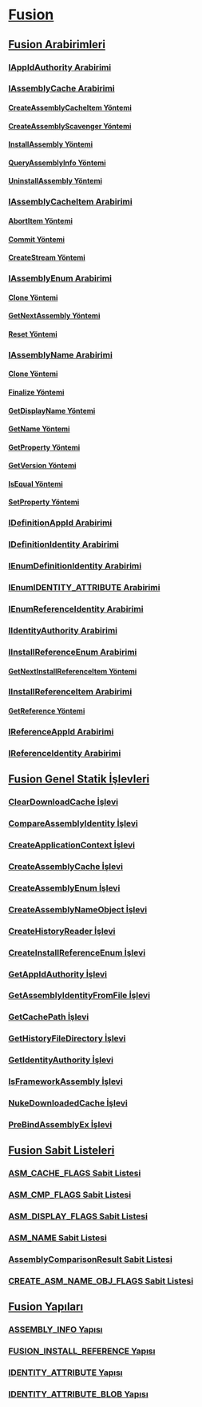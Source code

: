 # [Fusion](index.md)
## [Fusion Arabirimleri](fusion-interfaces.md)
### [IAppIdAuthority Arabirimi](iappidauthority-interface.md)
### [IAssemblyCache Arabirimi](iassemblycache-interface.md)
#### [CreateAssemblyCacheItem Yöntemi](iassemblycache-createassemblycacheitem-method.md)
#### [CreateAssemblyScavenger Yöntemi](iassemblycache-createassemblyscavenger-method.md)
#### [InstallAssembly Yöntemi](iassemblycache-installassembly-method.md)
#### [QueryAssemblyInfo Yöntemi](iassemblycache-queryassemblyinfo-method.md)
#### [UninstallAssembly Yöntemi](iassemblycache-uninstallassembly-method.md)
### [IAssemblyCacheItem Arabirimi](iassemblycacheitem-interface.md)
#### [AbortItem Yöntemi](iassemblycacheitem-abortitem-method.md)
#### [Commit Yöntemi](iassemblycacheitem-commit-method.md)
#### [CreateStream Yöntemi](iassemblycacheitem-createstream-method.md)
### [IAssemblyEnum Arabirimi](iassemblyenum-interface.md)
#### [Clone Yöntemi](iassemblyenum-clone-method.md)
#### [GetNextAssembly Yöntemi](iassemblyenum-getnextassembly-method.md)
#### [Reset Yöntemi](iassemblyenum-reset-method.md)
### [IAssemblyName Arabirimi](iassemblyname-interface.md)
#### [Clone Yöntemi](iassemblyname-clone-method.md)
#### [Finalize Yöntemi](iassemblyname-finalize-method.md)
#### [GetDisplayName Yöntemi](iassemblyname-getdisplayname-method.md)
#### [GetName Yöntemi](iassemblyname-getname-method.md)
#### [GetProperty Yöntemi](iassemblyname-getproperty-method.md)
#### [GetVersion Yöntemi](iassemblyname-getversion-method.md)
#### [IsEqual Yöntemi](iassemblyname-isequal-method.md)
#### [SetProperty Yöntemi](iassemblyname-setproperty-method.md)
### [IDefinitionAppId Arabirimi](idefinitionappid-interface.md)
### [IDefinitionIdentity Arabirimi](idefinitionidentity-interface.md)
### [IEnumDefinitionIdentity Arabirimi](ienumdefinitionidentity-interface.md)
### [IEnumIDENTITY_ATTRIBUTE Arabirimi](ienumidentity-attribute-interface.md)
### [IEnumReferenceIdentity Arabirimi](ienumreferenceidentity-interface.md)
### [IIdentityAuthority Arabirimi](iidentityauthority-interface.md)
### [IInstallReferenceEnum Arabirimi](iinstallreferenceenum-interface.md)
#### [GetNextInstallReferenceItem Yöntemi](iinstallreferenceenum-getnextinstallreferenceitem-method.md)
### [IInstallReferenceItem Arabirimi](iinstallreferenceitem-interface.md)
#### [GetReference Yöntemi](iinstallreferenceitem-getreference-method.md)
### [IReferenceAppId Arabirimi](ireferenceappid-interface.md)
### [IReferenceIdentity Arabirimi](ireferenceidentity-interface.md)
## [Fusion Genel Statik İşlevleri](fusion-global-static-functions.md)
### [ClearDownloadCache İşlevi](cleardownloadcache-function.md)
### [CompareAssemblyIdentity İşlevi](compareassemblyidentity-function.md)
### [CreateApplicationContext İşlevi](createapplicationcontext-function.md)
### [CreateAssemblyCache İşlevi](createassemblycache-function.md)
### [CreateAssemblyEnum İşlevi](createassemblyenum-function.md)
### [CreateAssemblyNameObject İşlevi](createassemblynameobject-function.md)
### [CreateHistoryReader İşlevi](createhistoryreader-function.md)
### [CreateInstallReferenceEnum İşlevi](createinstallreferenceenum-function.md)
### [GetAppIdAuthority İşlevi](getappidauthority-function.md)
### [GetAssemblyIdentityFromFile İşlevi](getassemblyidentityfromfile-function.md)
### [GetCachePath İşlevi](getcachepath-function.md)
### [GetHistoryFileDirectory İşlevi](gethistoryfiledirectory-function.md)
### [GetIdentityAuthority İşlevi](getidentityauthority-function.md)
### [IsFrameworkAssembly İşlevi](isframeworkassembly-function.md)
### [NukeDownloadedCache İşlevi](nukedownloadedcache-function.md)
### [PreBindAssemblyEx İşlevi](prebindassemblyex-function.md)
## [Fusion Sabit Listeleri](fusion-enumerations.md)
### [ASM_CACHE_FLAGS Sabit Listesi](asm-cache-flags-enumeration.md)
### [ASM_CMP_FLAGS Sabit Listesi](asm-cmp-flags-enumeration.md)
### [ASM_DISPLAY_FLAGS Sabit Listesi](asm-display-flags-enumeration.md)
### [ASM_NAME Sabit Listesi](asm-name-enumeration.md)
### [AssemblyComparisonResult Sabit Listesi](assemblycomparisonresult-enumeration.md)
### [CREATE_ASM_NAME_OBJ_FLAGS Sabit Listesi](create-asm-name-obj-flags-enumeration.md)
## [Fusion Yapıları](fusion-structures.md)
### [ASSEMBLY_INFO Yapısı](assembly-info-structure.md)
### [FUSION_INSTALL_REFERENCE Yapısı](fusion-install-reference-structure.md)
### [IDENTITY_ATTRIBUTE Yapısı](identity-attribute-structure.md)
### [IDENTITY_ATTRIBUTE_BLOB Yapısı](identity-attribute-blob-structure.md)
